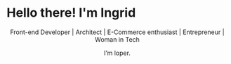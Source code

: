 <h1>Hello there! I'm Ingrid </h1>

<p align='center'>
  Front-end Developer | Architect | E-Commerce enthusiast | Entrepreneur | Woman in Tech
</p>

<p align='center'>
  I’m loper.
</p>
